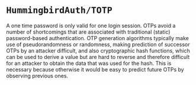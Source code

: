 # ``HummingbirdAuth/TOTP``

A one time password is only valid for one login session. OTPs avoid a number of shortcomings that are associated with traditional (static) password-based authentication. OTP generation algorithms typically make use of pseudorandomness or randomness, making prediction of successor OTPs by an attacker difficult, and also cryptographic hash functions, which can be used to derive a value but are hard to reverse and therefore difficult for an attacker to obtain the data that was used for the hash. This is necessary because otherwise it would be easy to predict future OTPs by observing previous ones.
